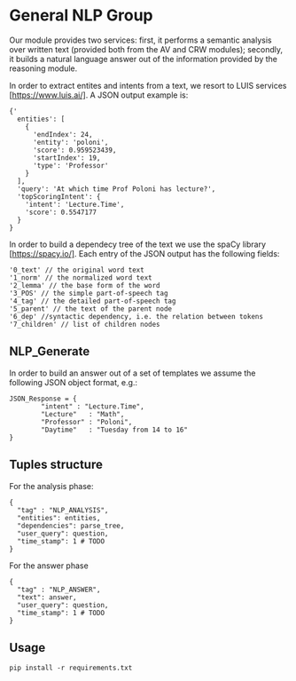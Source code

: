 # General NLP Group

Our module provides two services: first, it performs a semantic analysis over written text (provided both from the AV and CRW modules); secondly, it builds a natural language answer out of the information provided by the reasoning module.

In order to extract entites and intents from a text, we resort to LUIS services [https://www.luis.ai/]. A JSON output example is:
```
{'
  entities': [
    {
      'endIndex': 24,                
      'entity': 'poloni',
      'score': 0.959523439,
      'startIndex': 19,
      'type': 'Professor'
    }
  ],
  'query': 'At which time Prof Poloni has lecture?',
  'topScoringIntent': {
    'intent': 'Lecture.Time',
    'score': 0.5547177
  }
}
```
In order to build a dependecy tree of the text we use the spaCy library [https://spacy.io/]. Each entry of the JSON output has the following fields:
```
'0_text' // the original word text
'1_norm' // the normalized word text
'2_lemma' // the base form of the word
'3_POS' // the simple part-of-speech tag
'4_tag' // the detailed part-of-speech tag
'5_parent' // the text of the parent node
'6_dep' //syntactic dependency, i.e. the relation between tokens
'7_children' // list of children nodes
```

## NLP_Generate

In order to build an answer out of a set of templates we assume the following JSON object format, e.g.:
```
JSON_Response = {
        "intent" : "Lecture.Time",
        "Lecture"   : "Math",
        "Professor" : "Poloni",
        "Daytime"   : "Tuesday from 14 to 16"
}
```

## Tuples structure
For the analysis phase:
```
{
  "tag" : "NLP_ANALYSIS",
  "entities": entities,
  "dependencies": parse_tree,
  "user_query": question,
  "time_stamp": 1 # TODO
}
```
For the answer phase
```
{
  "tag" : "NLP_ANSWER",
  "text": answer,
  "user_query": question,
  "time_stamp": 1 # TODO
}
```

## Usage
```
pip install -r requirements.txt
```
